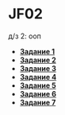# JF02
д/з 2: ооп
* **[Задание 1](https://github.com/vkoschman/JF02/tree/master/src/main/java/task1)**
* **[Задание 2](https://github.com/vkoschman/JF02/tree/master/src/main/java/task2)**
* **[Задание 3](https://github.com/vkoschman/JF02/tree/master/src/main/java/task3)**
* **[Задание 4](https://github.com/vkoschman/JF02/tree/master/src/main/java/task4)**
* **[Задание 5](https://github.com/vkoschman/JF02/tree/master/src/main/java/task5)**
* **[Задание 6](https://github.com/vkoschman/JF02/tree/master/src/main/java/task6)**
* **[Задание 7](https://github.com/vkoschman/JF02/tree/master/src/main/java/task7)**
